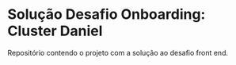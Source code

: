 # Solução Desafio Onboarding: Cluster Daniel

Repositório contendo o projeto com a solução ao desafio front end.
